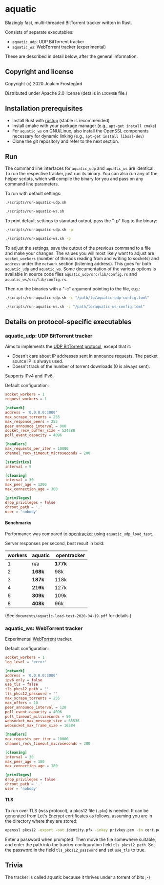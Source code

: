 # aquatic

Blazingly fast, multi-threaded BitTorrent tracker written in Rust.

Consists of separate executables:
  * `aquatic_udp`: UDP BitTorrent tracker
  * `aquatic_ws`: WebTorrent tracker (experimental)

These are described in detail below, after the general information.

## Copyright and license

Copyright (c) 2020 Joakim Frostegård

Distributed under Apache 2.0 license (details in `LICENSE` file.)

## Installation prerequisites

- Install Rust with [rustup](https://rustup.rs/) (stable is recommended)
- Install cmake with your package manager (e.g., `apt-get install cmake`)
- For `aquatic_ws` on GNU/Linux, also install the OpenSSL components necessary
  for dynamic linking (e.g., `apt-get install libssl-dev`)
- Clone the git repository and refer to the next section.

## Run

The command line interfaces for `aquatic_udp` and `aquatic_ws` are identical.
To run the respective tracker, just run its binary. You can also run any of
the helper scripts, which will compile the binary for you and pass on any
command line parameters.

To run with default settings:

```sh
./scripts/run-aquatic-udp.sh
```

```sh
./scripts/run-aquatic-ws.sh
```

To print default settings to standard output, pass the "-p" flag to the binary:

```sh
./scripts/run-aquatic-udp.sh -p
```

```sh
./scripts/run-aquatic-ws.sh -p
```

To adjust the settings, save the output of the previous command to a file and
make your changes. The values you will most likely want to adjust are
`socket_workers` (number of threads reading from and writing to sockets) and
`address` under the `network` section (listening address). This goes for both
`aquatic_udp` and `aquatic_ws`. Some documentation of the various options is
available in source code files `aquatic_udp/src/lib/config.rs` and
`aquatic_ws/src/lib/config.rs`.

Then run the binaries with a "-c" argument pointing to the file, e.g.:

```sh
./scripts/run-aquatic-udp.sh -c "/path/to/aquatic-udp-config.toml"
```

```sh
./scripts/run-aquatic-ws.sh -c "/path/to/aquatic-ws-config.toml"
```

## Details on protocol-specific executables

### aquatic_udp: UDP BitTorrent tracker

Aims to implements the
[UDP BitTorrent protocol](https://libtorrent.org/udp_tracker_protocol.html),
except that it:

  * Doesn't care about IP addresses sent in announce requests. The packet
    source IP is always used.
  * Doesn't track of the number of torrent downloads (0 is always sent). 

Supports IPv4 and IPv6.

Default configuration:

```toml
socket_workers = 1
request_workers = 1

[network]
address = '0.0.0.0:3000'
max_scrape_torrents = 255
max_response_peers = 255
peer_announce_interval = 900
socket_recv_buffer_size = 524288
poll_event_capacity = 4096

[handlers]
max_requests_per_iter = 10000
channel_recv_timeout_microseconds = 200

[statistics]
interval = 5

[cleaning]
interval = 30
max_peer_age = 1200
max_connection_age = 300

[privileges]
drop_privileges = false
chroot_path = '.'
user = 'nobody'
```

#### Benchmarks

Performance was compared to
[opentracker](http://erdgeist.org/arts/software/opentracker/) using
`aquatic_udp_load_test`.

Server responses per second, best result in bold:

| workers |   aquatic   | opentracker |
| ------- | ----------- | ----------- |
|    1    |     n/a     |   __177k__  |
|    2    |  __168k__   |      98k    |
|    3    |  __187k__   |     118k    |
|    4    |  __216k__   |     127k    |
|    6    |  __309k__   |     109k    |
|    8    |  __408k__   |      96k    |

(See `documents/aquatic-load-test-2020-04-19.pdf` for details.)

### aquatic_ws: WebTorrent tracker

Experimental [WebTorrent](https://github.com/webtorrent) tracker.

Default configuration:

```toml
socket_workers = 1
log_level = 'error'

[network]
address = '0.0.0.0:3000'
ipv6_only = false
use_tls = false
tls_pkcs12_path = ''
tls_pkcs12_password = ''
max_scrape_torrents = 255
max_offers = 10
peer_announce_interval = 120
poll_event_capacity = 4096
poll_timeout_milliseconds = 50
websocket_max_message_size = 65536
websocket_max_frame_size = 16384

[handlers]
max_requests_per_iter = 10000
channel_recv_timeout_microseconds = 200

[cleaning]
interval = 30
max_peer_age = 180
max_connection_age = 180

[privileges]
drop_privileges = false
chroot_path = '.'
user = 'nobody'
```

#### TLS

To run over TLS (wss protocol), a pkcs12 file (`.pkx`) is needed. It can be
generated from Let's Encrypt certificates as follows, assuming you are in the
directory where they are stored:

```sh
openssl pkcs12 -export -out identity.pfx -inkey privkey.pem -in cert.pem -certfile fullchain.pem
```

Enter a password when prompted. Then move the file somewhere suitable, and
enter the path into the tracker configuration field `tls_pkcs12_path`. Set the
password in the field `tls_pkcs12_password` and set `use_tls` to true.

## Trivia

The tracker is called aquatic because it thrives under a torrent of bits ;-)